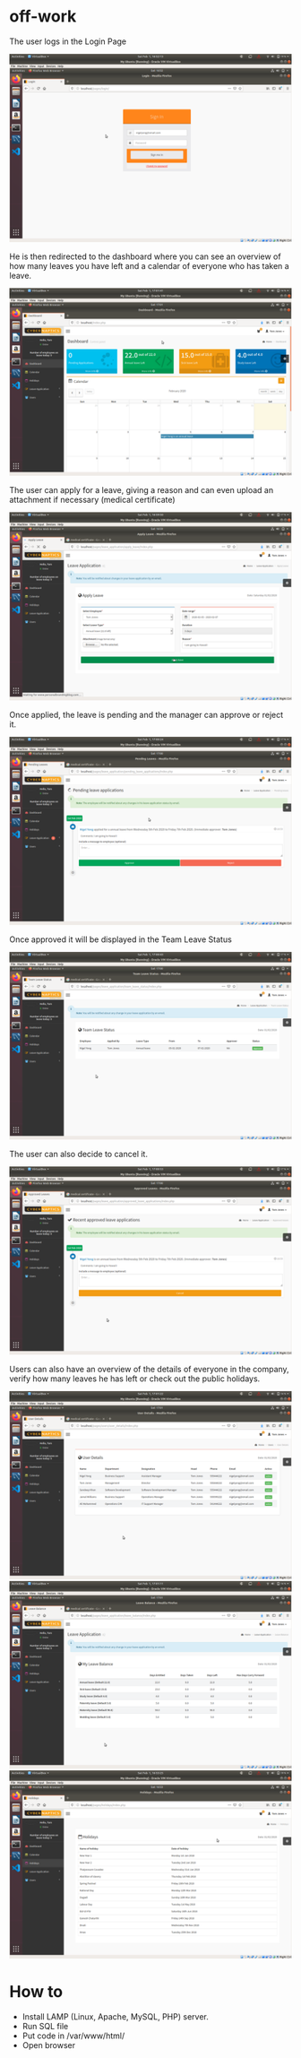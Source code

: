 # off-work

The user logs in the Login Page

![Login Page](https://github.com/niyonx/off-work/blob/master/uploads/login.png)
 
He is then redirected to the dashboard where you can see an overview of how many leaves you have left and a calendar of everyone who has taken a leave.

![Dashboard](https://github.com/niyonx/off-work/blob/master/uploads/dashboard.png)
 
The user can apply for a leave, giving a reason and can even upload an attachment if necessary (medical certificate)
 
 ![Apply leave](https://github.com/niyonx/off-work/blob/master/uploads/apply_leave.png)
 
Once applied, the leave is pending and the manager can approve or reject it.
 
 ![Pending leave](https://github.com/niyonx/off-work/blob/master/uploads/pending_leave.png)
 
Once approved it will be displayed in the Team Leave Status
 
 ![Team Leave Status](https://github.com/niyonx/off-work/blob/master/uploads/team_leave_status.png)
 
The user can also decide to cancel it.
 
 ![Recent Leaves](https://github.com/niyonx/off-work/blob/master/uploads/recent_leaves.png)
 
Users can also have an overview of the details of everyone in the company, verify how many leaves he has left or check out the public holidays.

![User Details](https://github.com/niyonx/off-work/blob/master/uploads/user_details.png)
![Leave Balance](https://github.com/niyonx/off-work/blob/master/uploads/leave_balance.png)
![Holidays](https://github.com/niyonx/off-work/blob/master/uploads/holidays.png)

# How to

- Install LAMP (Linux, Apache, MySQL, PHP) server.
- Run SQL file
- Put code in /var/www/html/
- Open browser

